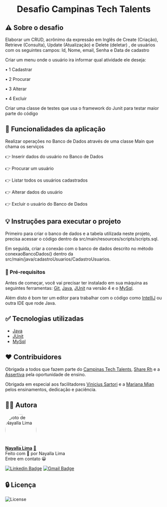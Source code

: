 <h1 align="center">Desafio Campinas Tech Talents</h1>

## ⚠️ Sobre o desafio 

<p>Elaborar um CRUD, acrônimo da expressão em Inglês de Create (Criação), Retrieve (Consulta), Update (Atualização) 
e Delete (deletar) , de usuários com os seguintes campos:
Id, Nome, email, Senha e Data de cadastro </p>

<p>Criar um menu onde o usuário ira informar qual atividade ele deseja:</p>
<p> • 1 Cadastrar </p>
<p> • 2 Procurar </p>
<p> • 3 Alterar </p>
<p> • 4 Excluir </p>

<p>Criar uma classe de testes que usa o framework do  Junit para testar maior parte do código</p>

## 📌 Funcionalidades da aplicação

<p> Realizar operações no Banco de Dados através de uma classe Main que chama os serviços</p>
<p>👉 Inserir dados do usuário no Banco de Dados</p>
<p>👉 Procurar um usuário </p>
<p>👉 Listar todos os usuários cadastrados </p>
<p>👉 Alterar dados do usuário </p>
<p>👉 Excluir o usuário do Banco de Dados</p>


## 💡 Instruções para executar o projeto

<p>Primeiro para criar o banco de dados e a tabela utilizada neste projeto, precisa acessar o código dentro da 
src/main/resources/scripts/scripts.sql.</p> 

<p>Em seguida, criar a conexão com o banco de dados descrito no método conexaoBancoDados() dentro da 
src/main/java/cadastroUsuarios/CadastroUsuarios.</p>


### 📎 Pré-requisitos

<p>Antes de começar, você vai precisar ter instalado em sua máquina as seguintes ferramentas:
 <a href="https://git-scm.com/">Git</a>, <a href="https://www.java.com/pt-BR/">Java</a>, 
<a href="https://junit.org/junit4/">JUnit</a>  na versão 4 e o <a href="https://www.mysql.com/">MySql</a>.</p> 
<p>Além disto é bom ter um editor para trabalhar com o código como 
<a href="https://www.jetbrains.com/pt-br/idea/download/#section=windows">IntelliJ</a> ou outra IDE que rode Java.</p>

## ✅ Tecnologias utilizadas
- [Java](https://www.java.com/pt-BR/) 
- [JUnit](https://junit.org/junit4/) 
- [MySql](https://www.mysql.com/) 

## ♥️ Contribuidores 
<p> Obrigada a todos que fazem parte do <a href="http://campinas.tech/campinas-tech-talents/">Campinas Tech Talents</a>, <a href="https://sharerh.com/">Share Rh</a> e a 
<a href="https://assertivasolucoes.com.br/">Assertiva</a> pela oportunidade de ensino. </p>

<p>Obrigada em especial aos facilitadores <a href="https://www.linkedin.com/in/viniciussartori/">Vinicius Sartori</a> e a 
<a href="https://www.linkedin.com/in/mariana-mian-56b80210/">Mariana Mian</a> pelos ensinamentos, dedicação
e paciência.
</p>

## 👩‍💻 Autora

<a href="https://www.linkedin.com/in/nayalla-lima/">
 <img style="border-radius: 50%;" src="https://media-exp1.licdn.com/dms/image/C4E03AQF2CoYQ5p5hLg/profile-displayphoto-shrink_800_800/0/1609244458047?e=1621468800&v=beta&t=q4Zr04N_58RRGnCLZBWU78OXI7TP4N8A08uvc9Pbuow" width="100px;" alt="foto de Nayalla Lima"/>
 <br />
<b>Nayalla Lima</b></a> <a href="https://www.linkedin.com/in/nayalla-lima/">🚀</a><br />
Feito com 💜️ por Nayalla Lima
<br />
Entre em contato 😀 

[![Linkedin Badge](https://img.shields.io/badge/-NayallaLima-blue?style=flat-square&logo=Linkedin&logoColor=white&link=https://www.linkedin.com/in/nayalla-lima//)](https://www.linkedin.com/in/nayalla-lima/)
[![Gmail Badge](https://img.shields.io/badge/-nayallaml@gmail.com-c14438?style=flat-square&logo=Gmail&logoColor=white&link=mailto:nayallaml@gmail.com)](mailto:nayallaml@gmail.com)

## 🔒 Licença
<a>	<img alt="License" src="https://img.shields.io/badge/license-MIT-brightgreen">
  </a>
